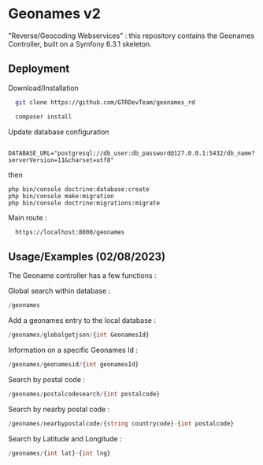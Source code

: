 # Geonames v2

"Reverse/Geocoding Webservices" : this repository contains the Geonames Controller, built on a Symfony 6.3.1 skeleton.

## Deployment

Download/Installation

```bash
  git clone https://github.com/GTRDevTeam/geonames_rd
```
```bash
  composer install
```
Update database configuration 
```doctrine
  DATABASE_URL="postgresql://db_user:db_password@127.0.0.1:5432/db_name?serverVersion=11&charset=utf8"
```
then 
```
php bin/console doctrine:database:create
php bin/console make:migration
php bin/console doctrine:migrations:migrate
```

Main route :

```bash
  https://localhost:8000/geonames
```
## Usage/Examples (02/08/2023)
The Geoname controller has a few functions :

Global search within database : 
```php
/geonames
```
Add a geonames entry to the local database :
```php
/geonames/globalgetjson/{int GeonamesId}
```
Information on a specific Geonames Id :
```php
/geonames/geonamesid/{int geonamesId}
```
Search by postal code :
```php
/geonames/postalcodesearch/{int postalcode}
```
Search by nearby postal code :
```php
/geonames/nearbypostalcode/{string countrycode}-{int postalcode}
```
Search by Latitude and Longitude :
```php
/geonames/{int lat}-{int lng}
```
